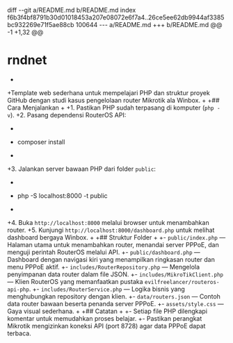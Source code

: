 diff --git a/README.md b/README.md
index f6b3f4bf8791b30d01018453a207e08072e6f7a4..26ce5ee62db9944af3385bc932269e71f5ae88cb 100644
--- a/README.md
+++ b/README.md
@@ -1 +1,32 @@
 # rndnet
+
+Template web sederhana untuk mempelajari PHP dan struktur proyek GitHub dengan studi kasus pengelolaan router Mikrotik ala Winbox.
+
+## Cara Menjalankan
+
+1. Pastikan PHP sudah terpasang di komputer (`php -v`).
+2. Pasang dependensi RouterOS API:
+   ```bash
+   composer install
+   ```
+3. Jalankan server bawaan PHP dari folder `public`:
+   ```bash
+   php -S localhost:8000 -t public
+   ```
+4. Buka `http://localhost:8000` melalui browser untuk menambahkan router.
+5. Kunjungi `http://localhost:8000/dashboard.php` untuk melihat dashboard bergaya Winbox.
+
+## Struktur Folder
+
+- `public/index.php` &mdash; Halaman utama untuk menambahkan router, menandai server PPPoE, dan menguji perintah RouterOS melalui API.
+- `public/dashboard.php` &mdash; Dashboard dengan navigasi kiri yang menampilkan ringkasan router dan menu PPPoE aktif.
+- `includes/RouterRepository.php` &mdash; Mengelola penyimpanan data router dalam file JSON.
+- `includes/MikroTikClient.php` &mdash; Klien RouterOS yang memanfaatkan pustaka `evilfreelancer/routeros-api-php`.
+- `includes/RouterService.php` &mdash; Logika bisnis yang menghubungkan repository dengan klien.
+- `data/routers.json` &mdash; Contoh data router bawaan beserta penanda server PPPoE.
+- `assets/style.css` &mdash; Gaya visual sederhana.
+
+## Catatan
+
+- Setiap file PHP dilengkapi komentar untuk memudahkan proses belajar.
+- Pastikan perangkat Mikrotik mengizinkan koneksi API (port 8728) agar data PPPoE dapat terbaca.
